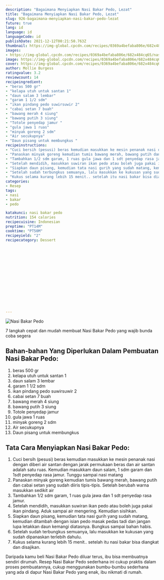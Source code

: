 ```yaml
---
description: "Bagaimana Menyiapkan Nasi Bakar Pedo, Lezat"
title: "Bagaimana Menyiapkan Nasi Bakar Pedo, Lezat"
slug: 926-bagaimana-menyiapkan-nasi-bakar-pedo-lezat
future: true
lang: id
language: id
languageCode: id
publishDate: 2021-12-12T00:21:50.763Z 
thumbnail: https://img-global.cpcdn.com/recipes/0369a4befaba806e/682x484cq65/nasi-bakar-pedo-foto-resep-utama.png
images:
- https://img-global.cpcdn.com/recipes/0369a4befaba806e/682x484cq65/nasi-bakar-pedo-foto-resep-utama.png
image: https://img-global.cpcdn.com/recipes/0369a4befaba806e/682x484cq65/nasi-bakar-pedo-foto-resep-utama.png
cover: https://img-global.cpcdn.com/recipes/0369a4befaba806e/682x484cq65/nasi-bakar-pedo-foto-resep-utama.png
author: Mollie Burgess
ratingvalue: 3.2
reviewcount: 14
recipeingredient:
- "beras 500 gr"
- "kelapa utuh untuk santan 1"
- "daun salam 3 lembar"
- "garam 1 1/2 sdm"
- "ikan pindang pedo suwirsuwir 2"
- "cabai setan 7 buah"
- "bawang merah 4 siung"
- "bawang putih 3 siung"
- "Totole penyedap jamur "
- "gula jawa 1 ruas"
- "minyak goreng 2 sdm"
- "Air secukupnya"
- "Daun pisang untuk membungkus "
recipeinstructions:
- "Cuci bersih (pesusi) beras kemudian masukkan ke mesin penanak nasi dengan diberi air santan dengan jarak permukaan beras dan air santan adalah satu ruas. Kemudian masukkam daun salam, 1 sdm garam dan 1sdt penyedap rasa jamur. Tunggu sampai nasi matang"
- "Panaskan minyak goreng kemudian tumis bawang merah, bawang putih dan cabai setan yang sudah diiris tipis-tipis. Setelah berubah warna masukkan sedikit air"
- "Tambahkan 1/2 sdm garam, 1 ruas gula jawa dan 1 sdt penyedap rasa jamur."
- "Setelah mendidih, masukkan suwiran ikan pedo atau boleh juga pakai ikan pindang. Aduk sampai air mengering. Kemudian sisihkan."
- "Siapkan daun pisang, kemudian tata nasi gurih yang sudah matang, kemudian ditambah dengan isian pedo masak pedas tadi dan jangan lupa letakkan daun kemangi diatasnya. Bungkus sampai bahan habis."
- "Setelah sudah terbungkus semuanya, lalu masukkan ke kukusan yang sudah dipanaskan terlebih dahulu."
- "Kukus selama kurang lebih 15 menit.. setelah itu nasi bakar bisa diangkat dan disajikan."
categories:
- Resep
tags:
- nasi
- bakar
- pedo

katakunci: nasi bakar pedo 
nutrition: 154 calories
recipecuisine: Indonesian
preptime: "PT14M"
cooktime: "PT50M"
recipeyield: "2"
recipecategory: Dessert


     
    
    
    
    
    
    
    
    
    
    
      
    
---
```



![Nasi Bakar Pedo](https://img-global.cpcdn.com/recipes/0369a4befaba806e/682x484cq65/nasi-bakar-pedo-foto-resep-utama.png)

7 langkah cepat dan mudah membuat  Nasi Bakar Pedo yang wajib bunda coba segera

<!--inarticleads1-->

## Bahan-bahan Yang Diperlukan Dalam Pembuatan Nasi Bakar Pedo:

1. beras 500 gr
1. kelapa utuh untuk santan 1
1. daun salam 3 lembar
1. garam 1 1/2 sdm
1. ikan pindang pedo suwirsuwir 2
1. cabai setan 7 buah
1. bawang merah 4 siung
1. bawang putih 3 siung
1. Totole penyedap jamur 
1. gula jawa 1 ruas
1. minyak goreng 2 sdm
1. Air secukupnya
1. Daun pisang untuk membungkus 



<!--inarticleads2-->

## Tata Cara Menyiapkan Nasi Bakar Pedo:

1. Cuci bersih (pesusi) beras kemudian masukkan ke mesin penanak nasi dengan diberi air santan dengan jarak permukaan beras dan air santan adalah satu ruas. Kemudian masukkam daun salam, 1 sdm garam dan 1sdt penyedap rasa jamur. Tunggu sampai nasi matang
1. Panaskan minyak goreng kemudian tumis bawang merah, bawang putih dan cabai setan yang sudah diiris tipis-tipis. Setelah berubah warna masukkan sedikit air
1. Tambahkan 1/2 sdm garam, 1 ruas gula jawa dan 1 sdt penyedap rasa jamur.
1. Setelah mendidih, masukkan suwiran ikan pedo atau boleh juga pakai ikan pindang. Aduk sampai air mengering. Kemudian sisihkan.
1. Siapkan daun pisang, kemudian tata nasi gurih yang sudah matang, kemudian ditambah dengan isian pedo masak pedas tadi dan jangan lupa letakkan daun kemangi diatasnya. Bungkus sampai bahan habis.
1. Setelah sudah terbungkus semuanya, lalu masukkan ke kukusan yang sudah dipanaskan terlebih dahulu.
1. Kukus selama kurang lebih 15 menit.. setelah itu nasi bakar bisa diangkat dan disajikan.




Daripada kamu beli  Nasi Bakar Pedo  diluar terus, ibu  bisa membuatnya sendiri dirumah. Resep  Nasi Bakar Pedo  sederhana ini cukup praktis dalam proses pembuatannya, cukup menggunakan bumbu-bumbu sederhana yang ada di dapur  Nasi Bakar Pedo  yang enak, ibu nikmati di rumah.
